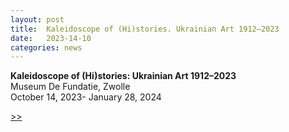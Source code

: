 ```yaml
---
layout: post
title:  Kaleidoscope of (Hi)stories. Ukrainian Art 1912–2023
date:   2023-14-10
categories: news
---
```


<section markdown="1" class="EN">

**Kaleidoscope of (Hi)stories: Ukrainian Art 1912–2023** <br>
Museum De Fundatie, Zwolle <br>
October 14, 2023- January 28, 2024

[>>](https://www.museumdefundatie.nl/en/kaleidoscope-of-histories/)

</section>

<section markdown="1" class="UKR">

</section>
